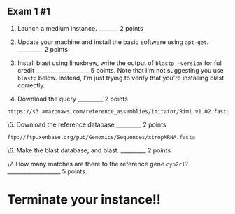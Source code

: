 Exam 1 #1
--

1. Launch a medium instance.  _______ 2 points


2. Update your machine and install the basic software using ``apt-get``. _________ 2 points



3. Install blast using linuxbrew, write the output of `blastp -version` for full credit ___________________ 5 points. Note that I'm not suggesting you use `blastp` below. Instead, I'm just trying to verify that you're installing blast correctly.


4. Download the query _________ 2 points

```
https://s3.amazonaws.com/reference_assemblies/imitator/Rimi.v1.02.fasta
```

\5. Download the reference database _________ 2 points

```
ftp://ftp.xenbase.org/pub/Genomics/Sequences/xtropMRNA.fasta
```

\6. Make the blast database, and blast. _________ 2 points


\7. How many matches are there to the reference gene `cyp2r1`? ___________________ 5 points.

# Terminate your instance!!
